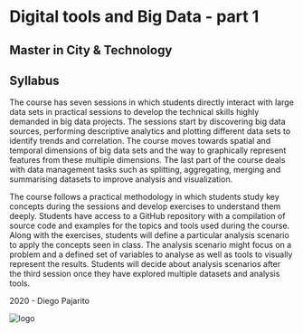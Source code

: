 # Digital tools and Big Data - part 1

## Master in City & Technology

## Syllabus
The course has seven sessions in which students directly interact with large data sets in practical sessions to develop the technical skills highly demanded in big data projects. The sessions start by discovering big data sources, performing descriptive analytics and plotting different data sets to identify trends and correlation. The course moves towards spatial and temporal dimensions of big data sets and the way to graphically represent features from these multiple dimensions. The last part of the course deals with data management tasks such as splitting, aggregating, merging and summarising datasets to improve analysis and visualization. 

The course follows a practical methodology in which students study key concepts during the sessions and develop exercises to understand them deeply. Students have access to a GitHub repository with a compilation of source code and examples for the topics and tools used during the course. Along with the exercises, students will define a particular analysis scenario to apply the concepts seen in class. The analysis scenario might focus on a problem and a defined set of variables to analyse as well as tools to visually represent the results. Students will decide about analysis scenarios after the third session once they have explored multiple datasets and analysis tools. 

2020 - Diego Pajarito

![logo](https://media.licdn.com/dms/image/C4E0BAQGDDvyorp8M6Q/company-logo_200_200/0?e=2159024400&v=beta&t=ZSxK1Y4I4htBiv9tQDuxubRkYHr3Y12g55jhvGiyYKU)
